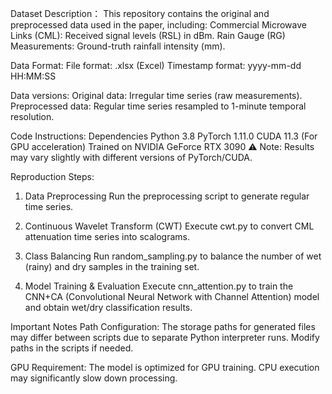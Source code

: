 Dataset Description：
This repository contains the original and preprocessed data used in the paper, including:
Commercial Microwave Links (CML): Received signal levels (RSL) in dBm.
Rain Gauge (RG) Measurements: Ground-truth rainfall intensity (mm).

Data Format:
File format: .xlsx (Excel)
Timestamp format: yyyy-mm-dd HH:MM:SS

Data versions:
Original data: Irregular time series (raw measurements).
Preprocessed data: Regular time series resampled to 1-minute temporal resolution.

Code Instructions:
Dependencies
Python 3.8
PyTorch 1.11.0
CUDA 11.3 (For GPU acceleration)
Trained on NVIDIA GeForce RTX 3090
⚠️ Note: Results may vary slightly with different versions of PyTorch/CUDA.

Reproduction Steps:
1) Data Preprocessing
Run the preprocessing script to generate regular time series.

2) Continuous Wavelet Transform (CWT)
Execute cwt.py to convert CML attenuation time series into scalograms.

3) Class Balancing
Run random_sampling.py to balance the number of wet (rainy) and dry samples in the training set.

4) Model Training & Evaluation
Execute cnn_attention.py to train the CNN+CA (Convolutional Neural Network with Channel Attention) model and obtain wet/dry classification results.

Important Notes
Path Configuration:
The storage paths for generated files may differ between scripts due to separate Python interpreter runs. Modify paths in the scripts if needed.

GPU Requirement:
The model is optimized for GPU training. CPU execution may significantly slow down processing.
